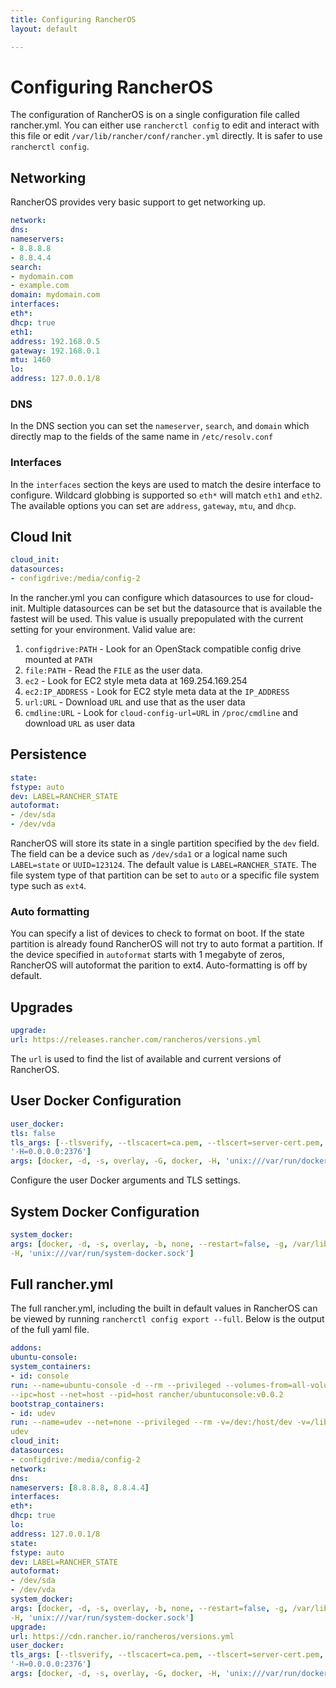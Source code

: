 ```yaml
---
title: Configuring RancherOS
layout: default

---
```


# Configuring RancherOS

The configuration of RancherOS is on a single configuration file called rancher.yml.  You can either use `rancherctl config` to edit and interact with this file or edit `/var/lib/rancher/conf/rancher.yml` directly.  It is safer to use `rancherctl config`.

## Networking

RancherOS provides very basic support to get networking up.

```yaml
network:
dns:
nameservers:
- 8.8.8.8
- 8.8.4.4
search:
- mydomain.com
- example.com
domain: mydomain.com
interfaces:
eth*:
dhcp: true
eth1:
address: 192.168.0.5
gateway: 192.168.0.1
mtu: 1460
lo:
address: 127.0.0.1/8
```

### DNS

In the DNS section you can set the `nameserver`, `search`, and `domain` which directly map to the fields of the same name in `/etc/resolv.conf`

### Interfaces

In the `interfaces` section the keys are used to match the desire interface to configure.  Wildcard globbing is supported so `eth*` will match `eth1` and `eth2`.  The available options you can set are `address`, `gateway`, `mtu`, and `dhcp`.

## Cloud Init

```yaml
cloud_init:
datasources:
- configdrive:/media/config-2
```

In the rancher.yml you can configure which datasources to use for cloud-init.  Multiple datasources can be set but the datasource that is available the fastest will be used.  This value is usually prepopulated with the current setting for your environment.  Valid value are:

1. `configdrive:PATH` - Look for an OpenStack compatible config drive mounted at `PATH`
1. `file:PATH` - Read the `FILE` as the user data.
1. `ec2` - Look for EC2 style meta data at 169.254.169.254
1. `ec2:IP_ADDRESS` - Look for EC2 style meta data at the `IP_ADDRESS`
1. `url:URL` - Download `URL` and use that as the user data
1. `cmdline:URL` - Look for `cloud-config-url=URL` in `/proc/cmdline` and download `URL` as user data

## Persistence

```yaml
state:
fstype: auto
dev: LABEL=RANCHER_STATE
autoformat:
- /dev/sda
- /dev/vda
```

RancherOS will store its state in a single partition specified by the `dev` field.  The field can be a device such as `/dev/sda1` or a logical name such `LABEL=state` or `UUID=123124`.  The default value is `LABEL=RANCHER_STATE`.  The file system type of that partition can be set to `auto` or a specific file system type such as `ext4`.

### Auto formatting

You can specify a list of devices to check to format on boot.  If the state partition is already found RancherOS will not try to auto format a partition.  If the device specified in `autoformat` starts with 1 megabyte of zeros, RancherOS will autoformat the parition to ext4.  Auto-formatting is off by default.

## Upgrades

```yaml
upgrade:
url: https://releases.rancher.com/rancheros/versions.yml
```

The `url` is used to find the list of available and current versions of RancherOS.

## User Docker Configuration

```yaml
user_docker:
tls: false
tls_args: [--tlsverify, --tlscacert=ca.pem, --tlscert=server-cert.pem, --tlskey=server-key.pem,
'-H=0.0.0.0:2376']
args: [docker, -d, -s, overlay, -G, docker, -H, 'unix:///var/run/docker.sock']
```

Configure the user Docker arguments and TLS settings.

## System Docker Configuration

```yaml
system_docker:
args: [docker, -d, -s, overlay, -b, none, --restart=false, -g, /var/lib/system-docker,
-H, 'unix:///var/run/system-docker.sock']
```

## Full rancher.yml

The full rancher.yml, including the built in default values in RancherOS can be viewed by running `rancherctl config export --full`.  Below is the output of the full yaml file.


```yaml
addons:
ubuntu-console:
system_containers:
- id: console
run: --name=ubuntu-console -d --rm --privileged --volumes-from=all-volumes --restart=always
--ipc=host --net=host --pid=host rancher/ubuntuconsole:v0.0.2
bootstrap_containers:
- id: udev
run: --name=udev --net=none --privileged --rm -v=/dev:/host/dev -v=/lib/modules:/lib/modules:ro
udev
cloud_init:
datasources:
- configdrive:/media/config-2
network:
dns:
nameservers: [8.8.8.8, 8.8.4.4]
interfaces:
eth*:
dhcp: true
lo:
address: 127.0.0.1/8
state:
fstype: auto
dev: LABEL=RANCHER_STATE
autoformat:
- /dev/sda
- /dev/vda
system_docker:
args: [docker, -d, -s, overlay, -b, none, --restart=false, -g, /var/lib/system-docker,
-H, 'unix:///var/run/system-docker.sock']
upgrade:
url: https://cdn.rancher.io/rancheros/versions.yml
user_docker:
tls_args: [--tlsverify, --tlscacert=ca.pem, --tlscert=server-cert.pem, --tlskey=server-key.pem,
'-H=0.0.0.0:2376']
args: [docker, -d, -s, overlay, -G, docker, -H, 'unix:///var/run/docker.sock']
```